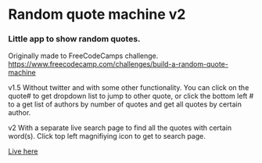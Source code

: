 # Random quote machine v2
### Little app to show random quotes.


Originally made to FreeCodeCamps challenge. https://www.freecodecamp.com/challenges/build-a-random-quote-machine

v1.5 Without twitter and with some other functionality.
You can click on the quote# to get dropdown list to jump to other quote,
or click the bottom left # to a get list of authors by number of quotes and get all quotes by certain author.

v2 With a separate live search page to find all the quotes with certain word(s).
Click top left magnifiying icon to get to search page.

[Live here](https://fraasi.github.io/Random-quote-machine/)